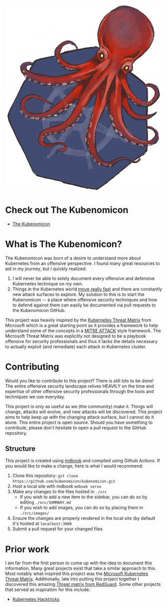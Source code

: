 ![](./src/images/kubenomicon_cropped.png)


# Check out The Kubenomicon
- [The Kubenomicon](https://kubenomicon.com)

# What is The Kubenomicon?
The Kubenomicon was born of a desire to understand more about Kubernetes from an offensive perspective. I found many great resources to aid in my journey, but I quickly realized:
1. I will never be able to solely document every offensive and defensive Kubernetes technique on my own.
2. Things in the Kubernetes world [move really fast](https://kubernetes.io/releases/release/) and there are constantly new attack surfaces to explore. 
My solution to this is to start the Kubenomicon -- a place where offensive security techniques and how to defend against them can easily be documented via pull requests to the Kubenomicon GitHub. 

This project was heavily inspired by the [Kubernetes Threat Matrix](https://microsoft.github.io/Threat-Matrix-for-Kubernetes/) from Microsoft which is a great starting point as it provides a framework to help understand some of the concepts in a [MITRE ATTACK](https://attack.mitre.org/) style framework. The Microsoft Threat Matrix was explicitly not designed to be a playbook offensive for security professionals and thus it lacks the details necessary to actually exploit (and remediate) each attack in Kubernetes cluster. 

# Contributing 
Would you like to contribute to this project? There is still lots to be done!
The entire offensive security landscape relives HEAVILY on the time and expertise of other offensive security professionals through the tools and techniques we use everyday.

This project is only as useful as we (the community) make it. Things will change, attacks will evolve, and new attacks will be discovered. This project aims to help keep up with the changing attack surface, but I cannot do it alone. This entire project is open source. Should you have something to contribute, please don't hesitate to open a pull request to the GitHub repository.

## Structure
This project is created using [mdbook](https://github.com/rust-lang/mdBook) and compiled using Github Actions. If you would like to make a change, here is what I would recommend:
1. Clone this repository: `git clone https://github.com/kubenomicon/kubenomicon.git`
2. Host a local site with mdbook `mdbook serve`
3. Make any changes to the files hosted in `./src`
    - If you wish to add a new item to the sidebar, you can do so by editing `./src/SUMMARY.md`
    - If you wish to add images, you can do so by placing them in `./src/images/`
4. Ensure the changes are properly rendered in the local site (by default it's hosted at `localhost:3000`
5. Submit a pull request for your changed files

# Prior work
I am far from the first person to come up with the idea to document this information. Many great projects exist that take a similar approach to this. Most notably what inspired this project was the [Microsoft Kubernetes Threat Matrix](https://microsoft.github.io/Threat-Matrix-for-Kubernetes/). Additionally, late into putting this project together I discovered this amazing [Threat matrix from RedGuard](https://kubernetes-threat-matrix.redguard.ch/). Some other projects that served as inspiration for this include:
- [Kubernetes Hacktricks](https://cloud.hacktricks.xyz/pentesting-cloud/kubernetes-security)


